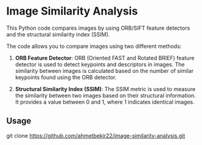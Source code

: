 # Image Similarity Analysis

This  Python code compares images by  using ORB/SIFT feature detectors and the structural similarity index (SSIM).

The code allows you to compare images using two different methods:

1. **ORB Feature Detector**: ORB (Oriented FAST and Rotated BRIEF) feature detector is used to detect keypoints and descriptors in images. The similarity between images is calculated based on the number of similar keypoints found using the ORB detector.

2. **Structural Similarity Index (SSIM)**: The SSIM metric is used to measure the similarity between two images based on their structural information. It provides a value between 0 and 1, where 1 indicates identical images.

## Usage

git clone https://github.com/ahmetbekir22/image-similarity-analysis.git
